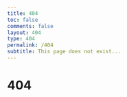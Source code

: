 ```yaml
---
title: 404
toc: false
comments: false
layout: 404
type: 404
permalink: /404
subtitle: This page does not exist...
---
```


# 404